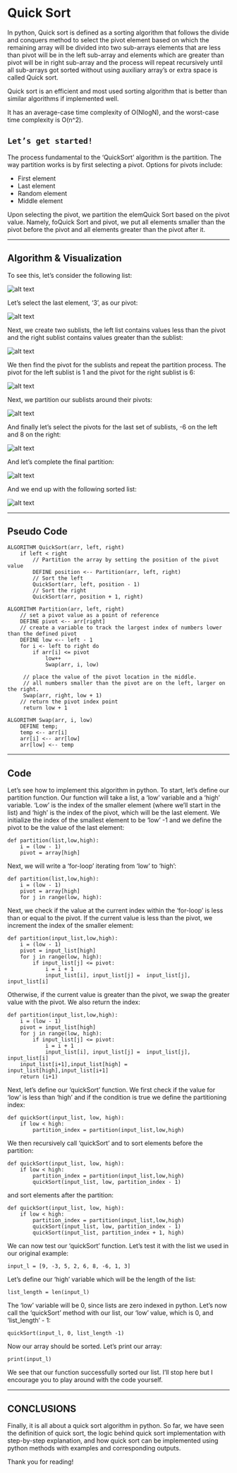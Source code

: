 # Quick Sort

In python, Quick sort is defined as a sorting algorithm that follows the divide and conquers method to select the pivot element based on which the remaining array will be divided into two sub-arrays elements that are less than pivot will be in the left sub-array and elements which are greater than pivot will be in right sub-array and the process will repeat recursively until all sub-arrays got sorted without using auxiliary array’s or extra space is called Quick sort. 

Quick sort is an efficient and most used sorting algorithm that is better than similar algorithms if implemented well. 

It has an average-case time complexity of O(NlogN), and the worst-case time complexity is O(n^2).

## `Let’s get started!`

The process fundamental to the ‘QuickSort’ algorithm is the partition. The way partition works is by first selecting a pivot. Options for pivots include:

- First element
- Last element
- Random element
- Middle element

Upon selecting the pivot, we partition the elemQuick Sort based on the pivot value. Namely, foQuick Sort and pivot, we put all elements smaller than the pivot before the pivot and all elements greater than the pivot after it. 

----

## Algorithm & Visualization

To see this, let’s consider the following list:

![alt text](./assets/1.png "Quick Sort")

Let’s select the last element, ‘3’, as our pivot:

![alt text](./assets/2.png "Quick Sort")

Next, we create two sublists, the left list contains values less than the pivot and the right sublist contains values greater than the sublist:

![alt text](./assets/3.png "Quick Sort")

We then find the pivot for the sublists and repeat the partition process. The pivot for the left sublist is 1 and the pivot for the right sublist is 6:

![alt text](./assets/4.png "Quick Sort")

Next, we partition our sublists around their pivots:

![alt text](./assets/5.png "Quick Sort")

And finally let’s select the pivots for the last set of sublists, -6 on the left and 8 on the right:

![alt text](./assets/6.png "Quick Sort")

And let’s complete the final partition:

![alt text](./assets/7.png "Quick Sort")

And we end up with the following sorted list:

![alt text](./assets/8.png "Quick Sort")

----
## Pseudo Code

```
ALGORITHM QuickSort(arr, left, right)
    if left < right
        // Partition the array by setting the position of the pivot value
        DEFINE position <-- Partition(arr, left, right)
        // Sort the left
        QuickSort(arr, left, position - 1)
        // Sort the right
        QuickSort(arr, position + 1, right)

ALGORITHM Partition(arr, left, right)
    // set a pivot value as a point of reference
    DEFINE pivot <-- arr[right]
    // create a variable to track the largest index of numbers lower than the defined pivot
    DEFINE low <-- left - 1
    for i <- left to right do
        if arr[i] <= pivot
            low++
            Swap(arr, i, low)

     // place the value of the pivot location in the middle.
     // all numbers smaller than the pivot are on the left, larger on the right.
     Swap(arr, right, low + 1)
    // return the pivot index point
     return low + 1

ALGORITHM Swap(arr, i, low)
    DEFINE temp;
    temp <-- arr[i]
    arr[i] <-- arr[low]
    arr[low] <-- temp
```
----
## Code
Let’s see how to implement this algorithm in python. To start, let’s define our partition function. Our function will take a list, a ‘low’ variable and a ‘high’ variable. ‘Low’ is the index of the smaller element (where we’ll start in the list) and ‘high’ is the index of the pivot, which will be the last element. We initialize the index of the smallest element to be ‘low’ -1 and we define the pivot to be the value of the last element:

```
def partition(list,low,high):
    i = (low - 1)
    pivot = array[high]
```

Next, we will write a ‘for-loop’ iterating from ‘low’ to ‘high’:

```
def partition(list,low,high):
    i = (low - 1)
    pivot = array[high]
    for j in range(low, high):
```

Next, we check if the value at the current index within the ‘for-loop’ is less than or equal to the pivot. If the current value is less than the pivot, we increment the index of the smaller element:

```
def partition(input_list,low,high):
    i = (low - 1)
    pivot = input_list[high]
    for j in range(low, high):
        if input_list[j] <= pivot:
            i = i + 1
            input_list[i], input_list[j] =  input_list[j], input_list[i]
```

Otherwise, if the current value is greater than the pivot, we swap the greater value with the pivot. We also return the index:

```
def partition(input_list,low,high):
    i = (low - 1)
    pivot = input_list[high]
    for j in range(low, high):
        if input_list[j] <= pivot:
            i = i + 1
            input_list[i], input_list[j] =  input_list[j], input_list[i]
    input_list[i+1],input_list[high] = input_list[high],input_list[i+1]
    return (i+1)
```

Next, let’s define our ‘quickSort’ function. We first check if the value for ‘low’ is less than ‘high’ and if the condition is true we define the partitioning index:

```
def quickSort(input_list, low, high):
    if low < high:
        partition_index = partition(input_list,low,high)
```

We then recursively call ‘quickSort’ and to sort elements before the partition:

```
def quickSort(input_list, low, high):
    if low < high:
        partition_index = partition(input_list,low,high)
        quickSort(input_list, low, partition_index - 1)
```

and sort elements after the partition:

```
def quickSort(input_list, low, high):
    if low < high:
        partition_index = partition(input_list,low,high)
        quickSort(input_list, low, partition_index - 1)
        quickSort(input_list, partition_index + 1, high)
```
We can now test our ‘quickSort’ function. Let’s test it with the list we used in our original example:

```
input_l = [9, -3, 5, 2, 6, 8, -6, 1, 3]
```

Let’s define our ‘high’ variable which will be the length of the list:

```
list_length = len(input_l)
```

The ‘low’ variable will be 0, since lists are zero indexed in python. Let’s now call the ‘quickSort’ method with our list, our ‘low’ value, which is 0, and ‘list_length’ - 1:

```
quickSort(input_l, 0, list_length -1)
```

Now our array should be sorted. Let’s print our array:

```
print(input_l)
```

We see that our function successfully sorted our list. I’ll stop here but I encourage you to play around with the code yourself.

----

## CONCLUSIONS
Finally, it is all about a quick sort algorithm in python. So far, we have seen the definition of quick sort, the logic behind quick sort implementation with step-by-step explanation, and how quick sort can be implemented using  python methods with examples and corresponding outputs.

Thank you for reading!


